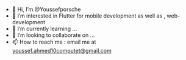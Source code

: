 - 👋 Hi, I’m @Youssefporsche
- 👀 I’m interested in Flutter for mobile development as well as , web-development
- 🌱 I’m currently learning ...
- 💞️ I’m looking to collaborate on ...
- 📫 How to reach me : email me at youssef.ahmed10computet@gmail.com

<!---
Youssefporsche/Youssefporsche is a ✨ special ✨ repository because its `README.md` (this file) appears on your GitHub profile.
You can click the Preview link to take a look at your changes.
--->
